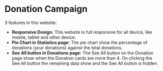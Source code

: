 # Donation Campaign

3 features in this website:

- **Responsive Design:** This website is full responsive for all device, like mobile, tablet and other device.
- **Pie Chart in Statistics page:** The pie chart show the percentage of donations (your donations) against the total donations.
- **See All button in Donations page:** The See All button on the Donation page show when the Donation cards are more than 4. On clicking the See All button the remaining data show and the See All button is hidden.